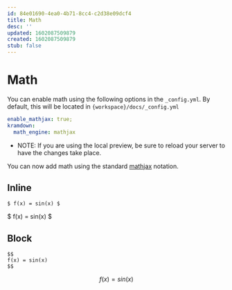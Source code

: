 ```yaml
---
id: 84e01690-4ea0-4b71-8cc4-c2d38e09dcf4
title: Math
desc: ''
updated: 1602087509879
created: 1602087509879
stub: false
---
```


# Math

You can enable math using the following options in the `_config.yml`. By default, this will be located in `{workspace}/docs/_config.yml`


```yml
enable_mathjax: true;
kramdown:
  math_engine: mathjax
```

- NOTE: If you are using the local preview, be sure to reload your server to have the changes take place.


You can now add math using the standard [mathjax](https://www.mathjax.org/) notation.

## Inline

```
$ f(x) = sin(x) $
```
$ f(x) = sin(x) $

## Block
```
$$
f(x) = sin(x)
$$
```
$$ 
f(x) = sin(x) 
$$